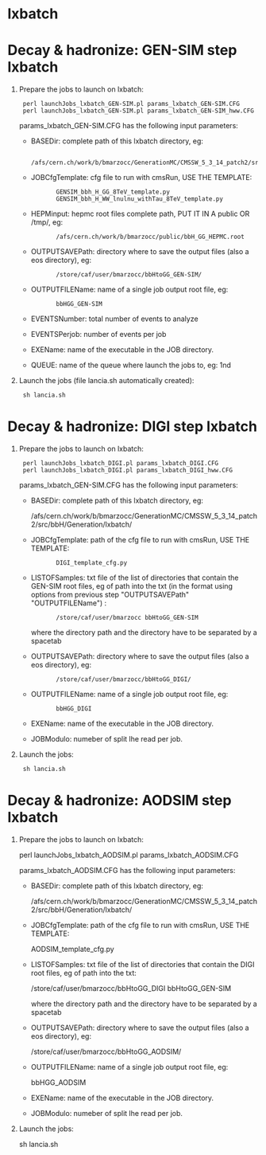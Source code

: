 lxbatch
=======

Decay & hadronize: GEN-SIM step lxbatch
=======


1. Prepare the jobs to launch on lxbatch:

        perl launchJobs_lxbatch_GEN-SIM.pl params_lxbatch_GEN-SIM.CFG
        perl launchJobs_lxbatch_GEN-SIM.pl params_lxbatch_GEN-SIM_hww.CFG

    params_lxbatch_GEN-SIM.CFG has the following input parameters:

   - BASEDir: complete path of this lxbatch directory, eg:

                /afs/cern.ch/work/b/bmarzocc/GenerationMC/CMSSW_5_3_14_patch2/src/bbH/Generation/lxbatch/

   - JOBCfgTemplate: cfg file to run with cmsRun, USE THE TEMPLATE:

                GENSIM_bbh_H_GG_8TeV_template.py
                GENSIM_bbh_H_WW_lnulnu_withTau_8TeV_template.py

   - HEPMinput: hepmc root files complete path, PUT IT IN A public OR /tmp/, eg:

                /afs/cern.ch/work/b/bmarzocc/public/bbH_GG_HEPMC.root

   - OUTPUTSAVEPath: directory where to save the output files (also a eos directory), eg:

                /store/caf/user/bmarzocc/bbHtoGG_GEN-SIM/

   - OUTPUTFILEName: name of a single job output root file, eg:

                bbHGG_GEN-SIM

   - EVENTSNumber: total number of events to analyze

   - EVENTSPerjob: number of events per job

   - EXEName: name of the executable in the JOB directory.

   - QUEUE: name of the queue where launch the jobs to, eg: 1nd

1. Launch the jobs (file lancia.sh automatically created):

        sh lancia.sh


Decay & hadronize: DIGI step lxbatch
=======

1. Prepare the jobs to launch on lxbatch:

        perl launchJobs_lxbatch_DIGI.pl params_lxbatch_DIGI.CFG
        perl launchJobs_lxbatch_DIGI.pl params_lxbatch_DIGI_hww.CFG

    params_lxbatch_GEN-SIM.CFG has the following input parameters:

   - BASEDir: complete path of this lxbatch directory, eg:

     /afs/cern.ch/work/b/bmarzocc/GenerationMC/CMSSW_5_3_14_patch2/src/bbH/Generation/lxbatch/

   - JOBCfgTemplate: path of the cfg file to run with cmsRun, USE THE TEMPLATE:

                DIGI_template_cfg.py

   - LISTOFSamples: txt file of the list of directories that contain the GEN-SIM root files, eg of path into the txt (in the format using options from previous step "OUTPUTSAVEPath" "OUTPUTFILEName") :

                /store/caf/user/bmarzocc bbHtoGG_GEN-SIM

     where the directory path and the directory have to be separated by a spacetab

   - OUTPUTSAVEPath: directory where to save the output files (also a eos directory), eg:

                /store/caf/user/bmarzocc/bbHtoGG_DIGI/

   - OUTPUTFILEName: name of a single job output root file, eg:

                bbHGG_DIGI

   - EXEName: name of the executable in the JOB directory.

   - JOBModulo: numeber of split lhe read per job. 


2. Launch the jobs:

        sh lancia.sh


Decay & hadronize: AODSIM step lxbatch
=======

1) Prepare the jobs to launch on lxbatch:

   perl launchJobs_lxbatch_AODSIM.pl params_lxbatch_AODSIM.CFG
   
   params_lxbatch_AODSIM.CFG has the following input parameters:
   
   - BASEDir: complete path of this lxbatch directory, eg:   
     
     /afs/cern.ch/work/b/bmarzocc/GenerationMC/CMSSW_5_3_14_patch2/src/bbH/Generation/lxbatch/
   
   - JOBCfgTemplate: path of the cfg file to run with cmsRun, USE THE TEMPLATE:
                
     AODSIM_template_cfg.py

   - LISTOFSamples: txt file of the list of directories that contain the DIGI root files, eg of path into the txt:
     
     /store/caf/user/bmarzocc/bbHtoGG_DIGI bbHtoGG_GEN-SIM

     where the directory path and the directory have to be separated by a spacetab
     
   - OUTPUTSAVEPath: directory where to save the output files (also a eos directory), eg:
     
     /store/caf/user/bmarzocc/bbHtoGG_AODSIM/

   - OUTPUTFILEName: name of a single job output root file, eg:
     
     bbHGG_AODSIM
   
   - EXEName: name of the executable in the JOB directory.

   - JOBModulo: numeber of split lhe read per job. 
     
   
2) Launch the jobs:

   sh lancia.sh
